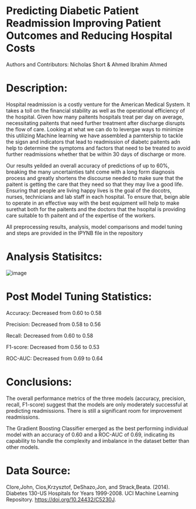 # Predicting Diabetic Patient Readmission Improving Patient Outcomes and Reducing Hospital Costs 

Authors and Contributors: Nicholas Short & Ahmed Ibrahim Ahmed

# Description: 

Hospital readmission is a costly venture for the American Medical System. It takes a toll on the financial stability as well as the operational efficiency of the hospital. Given how many paitents hospitals treat per day on average, necessitating paitents that need further treatment after discharge disrupts the flow of care.
Looking at what we can do to levergae ways to minimize this utilizing Machine learning we have assembled a parntership to tackle the sigsn and indicators that lead to readmission of diabetc paitents adn help to determine the symptoms and factors that need to be treated to avoid further readmissions whether that be within 30 days of discharge or more.

Our results yeilded an overall accuracy of predictions of up to 60%, breaking the many uncertainties taht come with a long form diagnosis process and greatly shortens the discourse needed to make sure that the paitent is getting the care that they need so that they may live a good life. 
Ensuring that people are living happy lives is the goal of the docotrs, nurses, technicians and lab staff in each hospital. To ensure that, beign able to operate in an effective way with the best equipment will help to make surethat both for the paitents and the doctors that the hsopital is providing care suitable to th paitent and of the expertise of the workers.

All preprocessing results, analysis, model comparisons and model tuning and steps are provided in the IPYNB file in the repository


# Analysis Statisitcs:

![image](https://github.com/nshort2001/AAI-510-Project/assets/142278565/2d6a4de5-a9d4-471e-a896-79c2ffd4c00f)

# Post Model Tuning Statistics:

Accuracy: Decreased from 0.60 to 0.58

Precision: Decreased from 0.58 to 0.56

Recall: Decreased from 0.60 to 0.58

F1-score: Decreased from 0.56 to 0.53

ROC-AUC: Decreased from 0.69 to 0.64

# Conclusions:

The overall performance metrics of the three models (accuracy, precision, recall, F1-score) suggest that the models are only moderately successful at predicting readmissions. There is still a significant room for improvement readmissions.

The Gradient Boosting Classifier emerged as the best performing individual model with an accuracy of 0.60 and a ROC-AUC of 0.69, indicating its capability to handle the complexity and imbalance in the dataset better than other models.

# Data Source: 
Clore,John, Cios,Krzysztof, DeShazo,Jon, and Strack,Beata. (2014). Diabetes 130-US Hospitals for Years 1999-2008. UCI Machine Learning Repository. https://doi.org/10.24432/C5230J.
